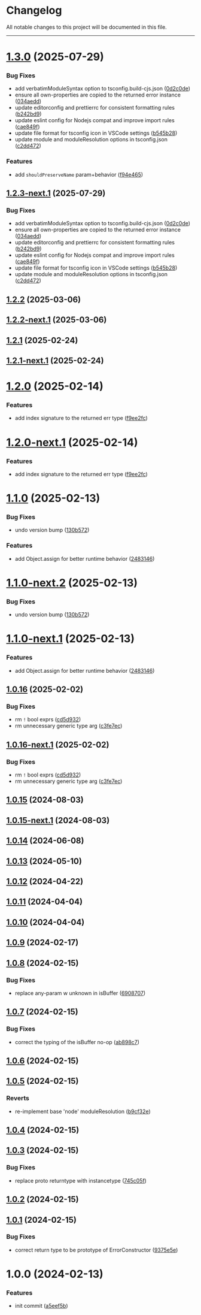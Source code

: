 # Changelog

All notable changes to this project will be documented in this file.

---

# [1.3.0](https://github.com/Nerdware-LLC/ts-type-safety-utils/compare/v1.2.2...v1.3.0) (2025-07-29)


### Bug Fixes

* add verbatimModuleSyntax option to tsconfig.build-cjs.json ([0d2c0de](https://github.com/Nerdware-LLC/ts-type-safety-utils/commit/0d2c0dea030c0ec15ff0202cb611b01615470264))
* ensure all own-properties are copied to the returned error instance ([034aedd](https://github.com/Nerdware-LLC/ts-type-safety-utils/commit/034aedd5b83889b3d6fb4ee45aa4754c5544e717))
* update editorconfig and prettierrc for consistent formatting rules ([b242bd9](https://github.com/Nerdware-LLC/ts-type-safety-utils/commit/b242bd9f988f02748783ffe4c0ffa3852649de48))
* update eslint config for Nodejs compat and improve import rules ([cae849f](https://github.com/Nerdware-LLC/ts-type-safety-utils/commit/cae849fd23975401f36120bd75a76e6b5f7e8417))
* update file format for tsconfig icon in VSCode settings ([b545b28](https://github.com/Nerdware-LLC/ts-type-safety-utils/commit/b545b28935d7d30d7d9b8d857ed6de8c46db2985))
* update module and moduleResolution options in tsconfig.json ([c2dd472](https://github.com/Nerdware-LLC/ts-type-safety-utils/commit/c2dd4725e1b27d857154e2f8946ffe1f5467f842))


### Features

* add `shouldPreserveName` param+behavior ([f94e465](https://github.com/Nerdware-LLC/ts-type-safety-utils/commit/f94e465abb5b6b8c0f6da8fedc20ec78d25a8a8c))

## [1.2.3-next.1](https://github.com/Nerdware-LLC/ts-type-safety-utils/compare/v1.2.2...v1.2.3-next.1) (2025-07-29)


### Bug Fixes

* add verbatimModuleSyntax option to tsconfig.build-cjs.json ([0d2c0de](https://github.com/Nerdware-LLC/ts-type-safety-utils/commit/0d2c0dea030c0ec15ff0202cb611b01615470264))
* ensure all own-properties are copied to the returned error instance ([034aedd](https://github.com/Nerdware-LLC/ts-type-safety-utils/commit/034aedd5b83889b3d6fb4ee45aa4754c5544e717))
* update editorconfig and prettierrc for consistent formatting rules ([b242bd9](https://github.com/Nerdware-LLC/ts-type-safety-utils/commit/b242bd9f988f02748783ffe4c0ffa3852649de48))
* update eslint config for Nodejs compat and improve import rules ([cae849f](https://github.com/Nerdware-LLC/ts-type-safety-utils/commit/cae849fd23975401f36120bd75a76e6b5f7e8417))
* update file format for tsconfig icon in VSCode settings ([b545b28](https://github.com/Nerdware-LLC/ts-type-safety-utils/commit/b545b28935d7d30d7d9b8d857ed6de8c46db2985))
* update module and moduleResolution options in tsconfig.json ([c2dd472](https://github.com/Nerdware-LLC/ts-type-safety-utils/commit/c2dd4725e1b27d857154e2f8946ffe1f5467f842))

## [1.2.2](https://github.com/Nerdware-LLC/ts-type-safety-utils/compare/v1.2.1...v1.2.2) (2025-03-06)

## [1.2.2-next.1](https://github.com/Nerdware-LLC/ts-type-safety-utils/compare/v1.2.1...v1.2.2-next.1) (2025-03-06)

## [1.2.1](https://github.com/Nerdware-LLC/ts-type-safety-utils/compare/v1.2.0...v1.2.1) (2025-02-24)

## [1.2.1-next.1](https://github.com/Nerdware-LLC/ts-type-safety-utils/compare/v1.2.0...v1.2.1-next.1) (2025-02-24)

# [1.2.0](https://github.com/Nerdware-LLC/ts-type-safety-utils/compare/v1.1.0...v1.2.0) (2025-02-14)


### Features

* add index signature to the returned err type ([f9ee2fc](https://github.com/Nerdware-LLC/ts-type-safety-utils/commit/f9ee2fc1b32945dd8729fbab4bc9e038604f0b09))

# [1.2.0-next.1](https://github.com/Nerdware-LLC/ts-type-safety-utils/compare/v1.1.0...v1.2.0-next.1) (2025-02-14)


### Features

* add index signature to the returned err type ([f9ee2fc](https://github.com/Nerdware-LLC/ts-type-safety-utils/commit/f9ee2fc1b32945dd8729fbab4bc9e038604f0b09))

# [1.1.0](https://github.com/Nerdware-LLC/ts-type-safety-utils/compare/v1.0.16...v1.1.0) (2025-02-13)


### Bug Fixes

* undo version bump ([130b572](https://github.com/Nerdware-LLC/ts-type-safety-utils/commit/130b572600d6e6d9363f97e17d24e2aa6b787c94))


### Features

* add Object.assign for better runtime behavior ([2483146](https://github.com/Nerdware-LLC/ts-type-safety-utils/commit/2483146854e52044129b2daaa2503c93cad33a81))

# [1.1.0-next.2](https://github.com/Nerdware-LLC/ts-type-safety-utils/compare/v1.1.0-next.1...v1.1.0-next.2) (2025-02-13)


### Bug Fixes

* undo version bump ([130b572](https://github.com/Nerdware-LLC/ts-type-safety-utils/commit/130b572600d6e6d9363f97e17d24e2aa6b787c94))

# [1.1.0-next.1](https://github.com/Nerdware-LLC/ts-type-safety-utils/compare/v1.0.16...v1.1.0-next.1) (2025-02-13)


### Features

* add Object.assign for better runtime behavior ([2483146](https://github.com/Nerdware-LLC/ts-type-safety-utils/commit/2483146854e52044129b2daaa2503c93cad33a81))

## [1.0.16](https://github.com/Nerdware-LLC/ts-type-safety-utils/compare/v1.0.15...v1.0.16) (2025-02-02)


### Bug Fixes

* rm `!` bool exprs ([cd5d932](https://github.com/Nerdware-LLC/ts-type-safety-utils/commit/cd5d932bdadd2146ec2ab7c6a8ec6c99982aa38f))
* rm unnecessary generic type arg ([c3fe7ec](https://github.com/Nerdware-LLC/ts-type-safety-utils/commit/c3fe7ec9233de261b5adb77f1b58f20364cc46c2))

## [1.0.16-next.1](https://github.com/Nerdware-LLC/ts-type-safety-utils/compare/v1.0.15...v1.0.16-next.1) (2025-02-02)


### Bug Fixes

* rm `!` bool exprs ([cd5d932](https://github.com/Nerdware-LLC/ts-type-safety-utils/commit/cd5d932bdadd2146ec2ab7c6a8ec6c99982aa38f))
* rm unnecessary generic type arg ([c3fe7ec](https://github.com/Nerdware-LLC/ts-type-safety-utils/commit/c3fe7ec9233de261b5adb77f1b58f20364cc46c2))

## [1.0.15](https://github.com/Nerdware-LLC/ts-type-safety-utils/compare/v1.0.14...v1.0.15) (2024-08-03)

## [1.0.15-next.1](https://github.com/Nerdware-LLC/ts-type-safety-utils/compare/v1.0.14...v1.0.15-next.1) (2024-08-03)

## [1.0.14](https://github.com/Nerdware-LLC/ts-type-safety-utils/compare/v1.0.13...v1.0.14) (2024-06-08)

## [1.0.13](https://github.com/Nerdware-LLC/ts-type-safety-utils/compare/v1.0.12...v1.0.13) (2024-05-10)

## [1.0.12](https://github.com/Nerdware-LLC/ts-type-safety-utils/compare/v1.0.11...v1.0.12) (2024-04-22)

## [1.0.11](https://github.com/Nerdware-LLC/ts-type-safety-utils/compare/v1.0.10...v1.0.11) (2024-04-04)

## [1.0.10](https://github.com/Nerdware-LLC/ts-type-safety-utils/compare/v1.0.9...v1.0.10) (2024-04-04)

## [1.0.9](https://github.com/Nerdware-LLC/ts-type-safety-utils/compare/v1.0.8...v1.0.9) (2024-02-17)

## [1.0.8](https://github.com/Nerdware-LLC/ts-type-safety-utils/compare/v1.0.7...v1.0.8) (2024-02-15)


### Bug Fixes

* replace any-param w unknown in isBuffer ([6908707](https://github.com/Nerdware-LLC/ts-type-safety-utils/commit/69087071d592467e5cb6be6035d7e365d93f656e))

## [1.0.7](https://github.com/Nerdware-LLC/ts-type-safety-utils/compare/v1.0.6...v1.0.7) (2024-02-15)


### Bug Fixes

* correct the typing of the isBuffer no-op ([ab898c7](https://github.com/Nerdware-LLC/ts-type-safety-utils/commit/ab898c783b3ba86dc881ef7cc8eae43c76fa3048))

## [1.0.6](https://github.com/Nerdware-LLC/ts-type-safety-utils/compare/v1.0.5...v1.0.6) (2024-02-15)

## [1.0.5](https://github.com/Nerdware-LLC/ts-type-safety-utils/compare/v1.0.4...v1.0.5) (2024-02-15)


### Reverts

* re-implement base 'node' moduleResolution ([b9cf32e](https://github.com/Nerdware-LLC/ts-type-safety-utils/commit/b9cf32e323d486e6e3e931ff9f7f44978bc2886e))

## [1.0.4](https://github.com/Nerdware-LLC/ts-type-safety-utils/compare/v1.0.3...v1.0.4) (2024-02-15)

## [1.0.3](https://github.com/Nerdware-LLC/ts-type-safety-utils/compare/v1.0.2...v1.0.3) (2024-02-15)


### Bug Fixes

* replace proto returntype with instancetype ([745c05f](https://github.com/Nerdware-LLC/ts-type-safety-utils/commit/745c05f773f7d2b4989aeda67e54dcde7db4b0c3))

## [1.0.2](https://github.com/Nerdware-LLC/ts-type-safety-utils/compare/v1.0.1...v1.0.2) (2024-02-15)

## [1.0.1](https://github.com/Nerdware-LLC/ts-type-safety-utils/compare/v1.0.0...v1.0.1) (2024-02-15)


### Bug Fixes

* correct return type to be prototype of ErrorConstructor ([9375e5e](https://github.com/Nerdware-LLC/ts-type-safety-utils/commit/9375e5e035f1e60d083a281aacb308862a893e59))

# 1.0.0 (2024-02-13)


### Features

* init commit ([a5eef5b](https://github.com/Nerdware-LLC/ts-type-safety-utils/commit/a5eef5b1ff80d795c5ce60a0334e5b1fa05e7787))
